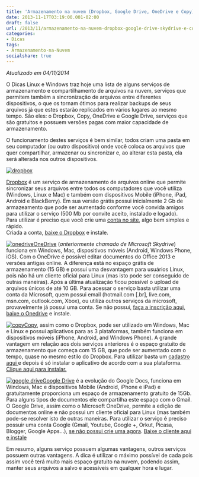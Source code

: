 ```yaml
---
title: 'Armazenamento na nuvem (Dropbox, Google Drive, OneDrive e Copy)'
date: 2013-11-17T03:19:00.001-02:00
draft: false
url: /2013/11/armazenamento-na-nuvem-dropbox-google-drive-skydrive-e-copycom.html
categories:
- Dicas
tags: 
- Armazenamento-na-Nuvem
socialshare: true
---
```


_Atualizado em 04/11/2014_  
  
O Dicas Linux e Windows traz hoje uma lista de alguns serviços de armazenamento e compartilhamento de arquivos na nuvem, serviços que permitem também a sincronização de arquivos entre diferentes dispositivos, o que os tornam ótimos para realizar backups de seus arquivos já que estes estarão replicados em vários lugares ao mesmo tempo. São eles: o Dropbox, Copy, OneDrive e Google Drive, serviços que são gratuitos e possuem versões pagas com maior capacidade de armazenamento. 


<!--more-->

 
O funcionamento destes serviços é bem similar, todos criam uma pasta em seu computador (ou outro dispositivo) onde você coloca os arquivos que quer compartilhar, armazenar ou sincronizar e, ao alterar esta pasta, ela será alterada nos outros dispositivos.

  

[![](https://1.bp.blogspot.com/-jraIujkXGww/Uoqc55uOS4I/AAAAAAAAAaQ/TAmUvcLV1UE/s200/Dropbox.png "dropbox")](http://1.bp.blogspot.com/-jraIujkXGww/Uoqc55uOS4I/AAAAAAAAAaQ/TAmUvcLV1UE/s1600/Dropbox.png)

[Dropbox](http://www.dropbox.com/) é um serviço de armazenamento de arquivos online que permite sincronizar seus arquivos entre todos os computadores que você utiliza (Windows, Linux e Mac) e também com dispositivos Mobile (iPhone, iPad, Android e BlackBerry). Em sua versão grátis possui inicialmente 2 Gb de armazeamento que pode ser aumentado conforme você convida amigos para utilizar o serviço (500 Mb por convite aceito, instalado e logado).  
Para utilizar é preciso que você crie uma [conta no site](https://www.dropbox.com/downloading?src=index), algo bem simples e rápido.  
Criada a conta, [baixe o Dropbox](https://www.dropbox.com/downloading?src=index) e instale.

  

[![onedrive](https://1.bp.blogspot.com/-6yu-0rtkT5A/VFwr72l4WCI/AAAAAAAABBA/16-zivHThWY/s1600/onedrive.jpg "onedrive")](http://1.bp.blogspot.com/-6yu-0rtkT5A/VFwr72l4WCI/AAAAAAAABBA/16-zivHThWY/s1600/onedrive.jpg)[OneDrive](https://onedrive.live.com/about/pt-br//) (_anteriormente chamado de Microsoft Skydrive_) funciona em Windows, Mac, dispositivos móveis (Android, Windows Phone, iOS). Com o OneDrive é possível editar documentos do Office 2013 e versões antigas online. A diferença está no espaço grátis de armazenamento (15 GB) e possui uma desvantagem para usuários Linux, pois não há um cliente oficial para Linux (mas isto pode ser conseguido de outras maneiras). Após a última atualização ficou possível o upload de arquivos únicos de até 10 GB. Para acessar o serviço basta utilizar uma conta da Microsoft, quem possui email (hotmail.com \[.br\], live.com, msn.com, outlook.com, Xbox), ou utiliza outros serviços da microsoft, provavelmente já possui uma conta. Se não possui, [faça a inscrição aqui, ](https://login.live.com/login.srf?wa=wsignin1.0&rpsnv=12&ct=1415151244&rver=6.4.6456.0&wp=MBI_SSL_SHARED&wreply=https:%2F%2Fonedrive.live.com%3Fgologin%3D1%26mkt%3Dpt-BR&lc=1046&id=250206&cbcxt=sky&mkt=pt-BR&ODABID=2&ODABBKT=0) [baixe o Onedrive](https://onedrive.live.com/about/pt-br/download/) e instale.

  

[![copy](https://3.bp.blogspot.com/-96KpQHYkkT0/UpJqEJiybwI/AAAAAAAAAbA/7QVsKNOn4GU/s200/Copy.com.jpg "copy")](http://3.bp.blogspot.com/-96KpQHYkkT0/UpJqEJiybwI/AAAAAAAAAbA/7QVsKNOn4GU/s1600/Copy.com.jpg)[Copy](https://www.copy.com/), assim como o Dropbox, pode ser utilizado em Windows, Mac e Linux e possui aplicativos para as 3 plataformas, também funciona em dispositivos móveis (iPhone, Android, and Windows Phone). A grande vantagem em relação aos dois serviços anteriores é o espaço gratuito de armazenamento que começa com 15 GB, que pode ser aumentado com o tempo, quase no mesmo estilo do Dropbox. Para utilizar basta um [cadastro aqui ](https://www1.copy.com/home/?r=GYF8jR&signup=1) e depois é só instalar o aplicativo de acordo com a sua plataforma. [Clique aqui para instalar.](https://www.copy.com/install/)

  

[![google drive](https://3.bp.blogspot.com/-k8bRroRa9kE/UpJqLnwPF1I/AAAAAAAAAbI/RPqqoSS6Y20/s200/Logo_of_Google_Drive.png "google drive")](http://3.bp.blogspot.com/-k8bRroRa9kE/UpJqLnwPF1I/AAAAAAAAAbI/RPqqoSS6Y20/s1600/Logo_of_Google_Drive.png)[Google Drive](http://drive.google.com/) é a evolução do Google Docs, funciona em Windows, Mac e dispositivos Mobile (Android, iPhone e iPad) e gratuitamente proporciona um espaço de armazenamento gratuito de 15Gb. Para alguns tipos de documentos ele compartilha este espaço com o Gmail. O Google Drive, assim como o Microsoft OneDrive, permite a edição de documentos online e não possui um cliente oficial para Linux (mas também pode-se resolver isto de outras maneiras. Para utilizar o serviço é preciso possuir uma conta Google (Gmail, Youtube, Google +, Orkut, Picasa, Blogger, Google Apps...), [se não possui crie uma agora](https://accounts.google.com/SignUp?hl=pt-BR). [Baixe o cliente aqui e instale](https://tools.google.com/dlpage/drive/eula.html)

  

Em resumo, alguns serviço possuem algumas vantagens, outros serviços possuem outras vantagens. A dica é utilizar o máximo possível de cada pois assim você terá muito mais espaço gratuito na nuvem, podendo assim, manter seus arquivos a salvo e acessíveis em qualquer hora e lugar.
